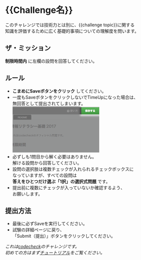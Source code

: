 <!-- TODO: WARNING! There are many sections marked `TODO` and `{{}}` in this repo. -->
<!--       - Do all the TODO tasks. -->
<!--       - Fill out all the `{{}}`s. -->
<!--       - Remove all `TODO`s and `{{}}`s when complete. -->
<!--       - For more information about creating challenges, see the [organization docs](http://code-check.github.io/docs/ja/guide_organizing_challenges/) -->

# {{Challenge名}}

このチャレンジでは技術力とは別に、{{challenge topic}}に関する  
知識を評価するために広く基礎的事項についての理解度を問います。

## ザ・ミッション
**制限時間内** に左欄の設問を回答してください。

## ルール
- **こまめにSaveボタンをクリック** してください。
- 一度もSaveボタンをクリックしないでTimeUpになった場合は、  
  無回答として提出されてしまいます。  
![Saveボタン](images/save-button.png)
- 必ずしも1問目から解く必要はありません。  
  解ける設問から回答してください。
- 設問の選択肢は複数チェックが入れられるチェックボックスに  
  なっていますが、すべての設問は  
  **答えをひとつだけ選ぶ「1択」の選択式問題** です。
- 提出前に複数にチェックが入っていないか確認するよう、  
  お願いします。

## 提出方法
- 最後に必ずSaveを実行してください。
- 試験の詳細ページに戻り、  
  「Submit（提出）」ボタンをクリックしてください。

*これは[codecheck](http://app.code-check.io/openchallenges)のチャレンジです。  
初めての方はまず[チュートリアル](https://app.code-check.io/orgs/codecheck/challenges/77)をご覧ください。*
